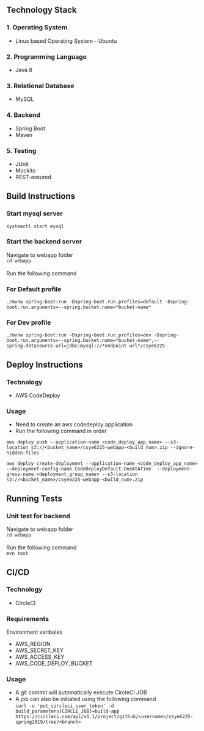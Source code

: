 ## Technology Stack
### 1. Operating System
* Linux based Operating System - Ubuntu
### 2. Programming Language
* Java 8
### 3. Relational Database
* MySQL
### 4. Backend
* Spring Boot
* Maven
### 5. Testing
* JUnit
* Mockito
* REST-assured



## Build Instructions
  
### Start mysql server
`systemctl start mysql`

### Start the backend server
Navigate to webapp folder  
`cd webapp`<br><br>
Run the following command

### For Default profile
`./mvnw spring-boot:run -Dspring-boot.run.profiles=default -Dspring-boot.run.arguments=--spring.bucket.name=*bucket-name*`

### For Dev profile
`./mvnw spring-boot:run -Dspring-boot.run.profiles=dev -Dspring-boot.run.arguments=--spring.bucket.name=*bucket-name*,--spring.datasource.url=jdbc:mysql://*endpoint-url*/csye6225`

## Deploy Instructions

### Technology
* AWS CodeDeploy

### Usage
* Need to create an aws codedeploy application
* Run the following command in order

`aws deploy push --application-name <code_deploy_app_name> --s3-location s3://<bucket_name>/csye6225-webapp-<build_num>.zip --ignore-hidden-files`

`aws deploy create-deployment --application-name <code_deploy_app_name> --deployment-config-name CodeDeployDefault.OneAtATime  --deployment-group-name <deployment_group_name> --s3-location s3://<bucket_name>/csye6225-webapp-<build_num>.zip`

## Running Tests

### Unit test for backend
Navigate to webapp folder  
`cd webapp`<br><br>
Run the following command\
`mvn test`

## CI/CD

### Technology
* CircleCI

### Requirements
Environment varibales
* AWS_REGION
* AWS_SECRET_KEY
* AWS_ACCESS_KEY
* AWS_CODE_DEPLOY_BUCKET

### Usage
* A git commit will automatically execute CircleCI JOB
* A job can also be initiated using the following command    
`curl -u 'put_circleci_user_token' -d build_parameters[CIRCLE_JOB]=build-app https://circleci.com/api/v1.1/project/github/<username>/csye6225-spring2019/tree/<branch>`
